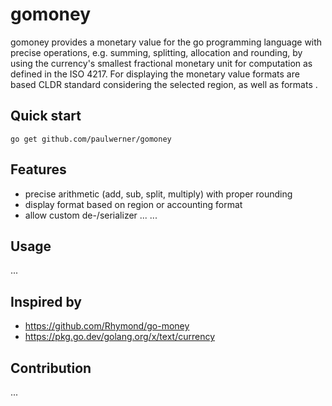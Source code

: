 # gomoney

gomoney provides a monetary value for the go programming language with precise operations, e.g. summing,  splitting, allocation and rounding, by using the currency's smallest fractional monetary unit for computation as defined in the ISO 4217.
For displaying the monetary value formats are based CLDR standard considering the selected region, as well as formats .

## Quick start
`go get github.com/paulwerner/gomoney`

## Features
- precise arithmetic (add, sub, split, multiply) with proper rounding
- display format based on region or accounting format
- allow custom de-/serializer
...
...

## Usage
...


## Inspired by
- https://github.com/Rhymond/go-money
- https://pkg.go.dev/golang.org/x/text/currency

## Contribution
...